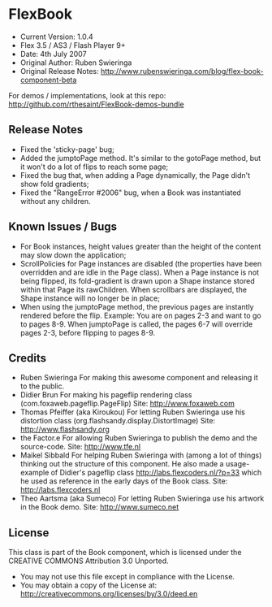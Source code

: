 # FlexBook #

- Current Version: 1.0.4
- Flex 3.5 / AS3 / Flash Player 9+
- Date: 4th July 2007
- Original Author: Ruben Swieringa
- Original Release Notes: <http://www.rubenswieringa.com/blog/flex-book-component-beta>

For demos / implementations, look at this repo:
<http://github.com/rthesaint/FlexBook-demos-bundle>

## Release Notes

- Fixed the 'sticky-page' bug;
- Added the jumptoPage method. It's similar to the gotoPage method, but it won't do a lot of flips to reach some page;
- Fixed the bug that, when adding a Page dynamically, the Page didn't show fold gradients;
- Fixed the "RangeError #2006" bug, when a Book was instantiated without any children.

## Known Issues / Bugs

- For Book instances, height values greater than the height of the content may slow down the application;
- ScrollPolicies for Page instances are disabled (the properties have been overridden and are idle in the Page class). When a Page instance is not being flipped, its fold-gradient is drawn upon a Shape instance stored within that Page its rawChildren. When scrollbars are displayed, the Shape instance will no longer be in place;
- When using the jumptoPage method, the previous pages are instantly rendered before the flip. Example: You are on pages 2-3 and want to go to pages 8-9. When jumptoPage is called, the pages 6-7 will override pages 2-3, before flipping to pages 8-9.

## Credits

- Ruben Swieringa
For making this awesome component and releasing it to the public.
- Didier Brun
For making his pageflip rendering class (com.foxaweb.pageflip.PageFlip)
Site: <http://www.foxaweb.com>
- Thomas Pfeiffer (aka Kiroukou)
For letting Ruben Swieringa use his distortion class (org.flashsandy.display.DistortImage)
Site: <http://www.flashsandy.org>
- the Factor.e
For allowing Ruben Swieringa to publish the demo and the source-code.
Site: <http://www.tfe.nl>
- Maikel Sibbald
For helping Ruben Swieringa with (among a lot of things) thinking out the structure of this component. He also made a usage-example of Didier's pageflip class <http://labs.flexcoders.nl/?p=33> which he used as reference in the early days of the Book class.
Site: <http://labs.flexcoders.nl>
- Theo Aartsma (aka Sumeco)
For letting Ruben Swieringa use his artwork in the Book demo.
Site: <http://www.sumeco.net>

## License

This class is part of the Book component, which is licensed under the CREATIVE COMMONS Attribution 3.0 Unported.

- You may not use this file except in compliance with the License.
- You may obtain a copy of the License at: <http://creativecommons.org/licenses/by/3.0/deed.en>